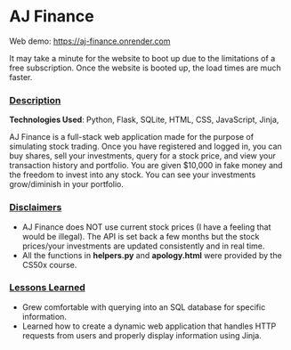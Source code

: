 # AJ Finance

Web demo: https://aj-finance.onrender.com

It may take a minute for the website to boot up due to the limitations of a free subscription. Once the website is booted up, the load times are much faster.

### <ins>Description<ins>

**Technologies Used**: Python, Flask, SQLite, HTML, CSS, JavaScript, Jinja, 

AJ Finance is a full-stack web application made for the purpose of simulating stock trading. Once you have registered and logged in, you can buy shares, sell your investments, query for a stock price, and view your transaction history and portfolio. You are given $10,000 in fake money and the freedom to invest into any stock. You can see your investments grow/diminish in your portfolio.

 
### <ins>Disclaimers<ins>

* AJ Finance does NOT use current stock prices (I have a feeling that would be illegal). The API is set back a few months but the stock prices/your investments are updated consistently and in real time.
* All the functions in **helpers.py** and **apology.html** were provided by the CS50x course.


### <ins>Lessons Learned<ins>
* Grew comfortable with querying into an SQL database for specific information.
* Learned how to create a dynamic web application that handles HTTP requests from users and properly display information using Jinja.

